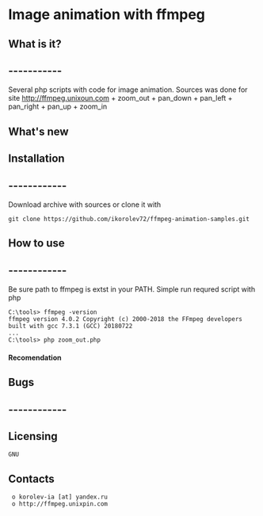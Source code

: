 # Image animation with ffmpeg


##  What is it?
##  -----------
Several php scripts with code for image animation. Sources was done for site http://ffmpeg.unixoun.com
	+	zoom_out
	+	pan_down
	+	pan_left
	+	pan_right
	+	pan_up
	+	zoom_in


##  What's new
	

##  Installation
##  ------------
Download archive with sources or clone it with 
```
git clone https://github.com/ikorolev72/ffmpeg-animation-samples.git
```


##  How to use
##  ------------
Be sure path to ffmpeg is extst in your PATH.
Simple run requred script with php
```
C:\tools> ffmpeg -version
ffmpeg version 4.0.2 Copyright (c) 2000-2018 the FFmpeg developers
built with gcc 7.3.1 (GCC) 20180722
...
C:\tools> php zoom_out.php
```

#### Recomendation

##  Bugs
##  ------------


  Licensing
  ---------
	GNU

  Contacts
  --------

     o korolev-ia [at] yandex.ru
     o http://ffmpeg.unixpin.com

